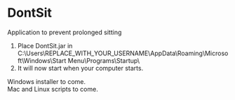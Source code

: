 # DontSit
Application to prevent prolonged sitting

1. Place DontSit.jar in C:\Users\REPLACE_WITH_YOUR_USERNAME\AppData\Roaming\Microsoft\Windows\Start Menu\Programs\Startup\
2. It will now start when your computer starts.

Windows installer to come.  
Mac and Linux scripts to come.
